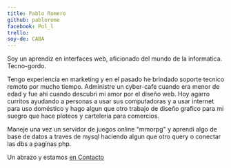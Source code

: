 ```yaml
---
title: Pablo Romero
github: pablorome
facebook: Pol_l
trello: 
soy-de: CABA
---
```


Soy un aprendiz en interfaces web, aficionado del mundo de la informatica. Tecno-gordo.

Tengo experiencia en marketing y en el pasado he brindado soporte tecnico remoto por mucho tiempo.
Administre un cyber-cafe cuando era menor de edad y fue ahi cuando descubri mi amor por el diseño web.
Hoy agarro curritos ayudando a personas a usar sus computadoras y a usar internet para uso doméstico y hago algun que otro trabajo de diseño grafico para mi suegro que hace ploteos y carteleria para comercios.

Maneje una vez un servidor de juegos online "mmorpg" y aprendi algo de base de datos a traves de mysql haciendo algun que otro query o conectar las dbs a paginas php.

Un abrazo y estamos [en Contacto](mailto:90pabloromero@gmail.com)
